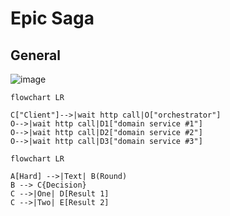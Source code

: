 # Epic Saga

## General

![image](https://github.com/zhuravlevma/saga-patterns/assets/44276887/668081d6-5d5f-4143-92c4-73e639396111)

```mermaid
flowchart LR

C["Client"]-->|wait http call|O["orchestrator"]
O-->|wait http call|D1["domain service #1"]
O-->|wait http call|D2["domain service #2"]
O-->|wait http call|D3["domain service #3"]
```

```mermaid
flowchart LR

A[Hard] -->|Text| B(Round)
B --> C{Decision}
C -->|One| D[Result 1]
C -->|Two| E[Result 2]
```
